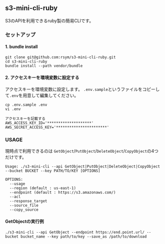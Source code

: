 ## s3-mini-cli-ruby

S3のAPIを利用できるruby製の簡易CLIです。

### セットアップ

#### 1. bundle install

```
git clone git@github.com:rsym/s3-mini-cli-ruby.git
cd s3-mini-cli-ruby
bundle install --path vendor/bundle
```

#### 2. アクセスキーを環境変数に設定する

アクセスキーを環境変数に設定します。
`.env.sample`というファイルをコピーして`.env`を用意して編集してください。
```
cp .env.sample .env
vi .env

アクセスキーを記載する
AWS_ACCESS_KEY_ID='********************'
AWS_SECRET_ACCESS_KEY='***********************'
```

### USAGE

現時点で利用できるのは `GetObject`/`PutObject`/`DeleteObject`/`CopyObject`の4つだけです。

```
Usage: ./s3-mini-cli --api GetObject|PutObject|DeleteObject|CopyObject --bucket BUCKET --key PATH/TO/KEY [OPTIONS]

OPTIONS:
  --usage
  --region (default : us-east-1)
  --endpoint (default : https://s3.amazonaws.com/)
  --acl
  --response_target
  --source_file
  --copy_source
```

#### GetObjectの実行例

```
./s3-mini-cli --api GetObject --endpoint https://end.point.url/ --bucket bucket_name --key path/to/key --save_as /path/to/download
```
